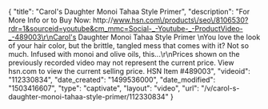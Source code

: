 {
    "title": "Carol's Daughter Monoi Tahaa Style Primer",
    "description": "For More Info or to Buy Now: http:\/\/www.hsn.com\/products\/seo\/8106530?rdr=1&sourceid=youtube&cm_mmc=Social-_-Youtube-_-ProductVideo-_-489003\r\nCarol's Daughter Monoi Tahaa Style Primer  \nYou love the look of your hair color, but the brittle, tangled mess that comes with it? Not so much. Infused with monoi and olive oils, this...\r\nPrices shown on the previously recorded video may not represent the current price.  View hsn.com to view the current selling price. HSN Item #489003",
    "videoid": "112330834",
    "date_created": "1499536000",
    "date_modified": "1503416607",
    "type": "captivate",
    "layout": "video",
    "url": "\/v\/carol-s-daughter-monoi-tahaa-style-primer\/112330834"
}